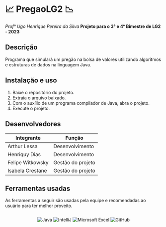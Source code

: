 # 📈 PregaoLG2 📉
_Prof° Ugo Henrique Pereira da Silva_
**Projeto para o 3° e 4° Bimestre de LG2 - 2023**

## Descrição
Programa que simulará um pregão na bolsa de valores utilizando algoritmos e estruturas de dados na linguagem Java.

## Instalação e uso
1. Baixe o repositório do projeto. 
2. Extraia o arquivo baixado.
3. Com o auxílio de um programa compilador de Java, abra o projeto.
4. Execute o projeto.

## Desenvolvedores
| Integrante               | Função                  |
|--------------------------|-------------------------|
| Arthur Lessa             | Desenvolvimento         |
| Henriquy Dias            | Desenvolvimento         |
| Felipe Witkowsky         | Gestão do projeto       |
| Isabela Crestane         | Gestão do projeto       |

## Ferramentas usadas
As ferramentas a seguir são usadas pela equipe e recomendadas ao usuário para ter melhor proveito.

<div style="display: flex; justify-content: center; align-items: center;">

![Java](https://img.shields.io/badge/java-%23ED8B00.svg?style=for-the-badge&logo=openjdk&logoColor=white)
![IntelliJ](https://img.shields.io/badge/IntelliJ-000000.svg?style=for-the-badge&logo=intellij-idea&logoColor=white)
![Microsoft Excel](https://img.shields.io/badge/Microsoft_Excel-217346?style=for-the-badge&logo=microsoft-excel&logoColor=white)
![GitHub](https://img.shields.io/badge/github-%23121011.svg?style=for-the-badge&logo=github&logoColor=white)

</div>
